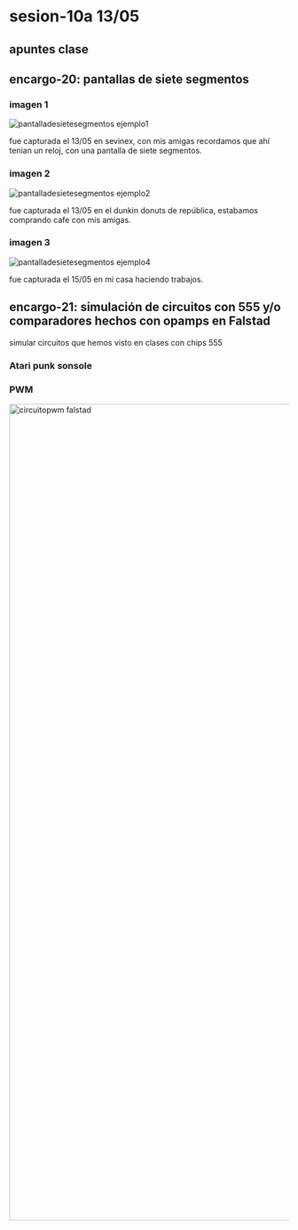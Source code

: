 # sesion-10a 13/05

## apuntes clase 

## encargo-20: pantallas de siete segmentos

### imagen 1

![pantalladesietesegmentos ejemplo1](https://github.com/user-attachments/assets/83342878-c882-40ef-8ee5-575604fc8cb7)

fue capturada el 13/05 en sevinex, con mis amigas recordamos que ahí tenian un reloj, con una pantalla de siete segmentos.

### imagen 2

 ![pantalladesietesegmentos ejemplo2](https://github.com/user-attachments/assets/de419e1f-3588-4ac4-bb79-ba0e6d9035a4)

fue capturada el 13/05 en el dunkin donuts de república, estabamos comprando cafe con mis amigas.

### imagen 3

![pantalladesietesegmentos ejemplo4](https://github.com/user-attachments/assets/44b6f408-eb1b-46c3-8f24-5adefc5f37a1)

fue capturada el 15/05 en mi casa haciendo trabajos.

## encargo-21: simulación de circuitos con 555 y/o comparadores hechos con opamps en Falstad

simular circuitos que hemos visto en clases con chips 555 

### Atari punk sonsole

### PWM

<img width="1470" alt="circuitopwm falstad" src="https://github.com/user-attachments/assets/2f288c33-404a-4844-a7bc-104513fe4f29" />
